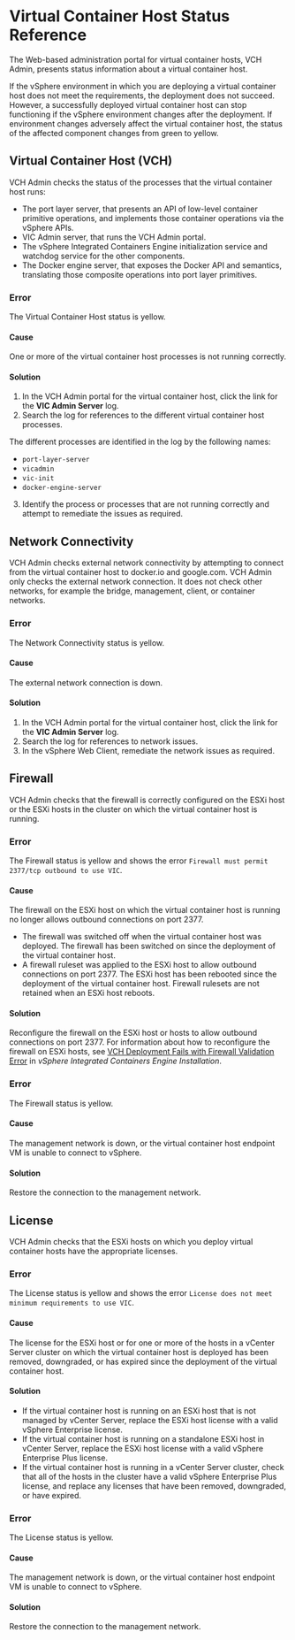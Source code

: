 # Virtual Container Host Status Reference #

The Web-based administration portal for virtual container hosts, VCH Admin, presents status information about a virtual container host.

If the vSphere environment in which you are deploying a virtual container host does not meet the requirements, the deployment does not succeed. However, a successfully deployed virtual container host can stop functioning if the vSphere environment changes after the deployment. If environment changes adversely affect the virtual container host, the status of the affected component changes from green to yellow.

## Virtual Container Host (VCH) ##

VCH Admin checks the status of the processes that the virtual container host runs:

- The port layer server, that presents an API of low-level container primitive operations, and implements those container operations via the vSphere APIs.
- VIC Admin server, that runs the VCH Admin portal. 
- The vSphere Integrated Containers Engine initialization service and watchdog service for the other components. 
- The Docker engine server, that exposes the Docker API and semantics, translating those composite operations into port layer primitives.

### Error ###

The Virtual Container Host status is yellow.

#### Cause ####

One or more of the virtual container host processes is not running correctly.

#### Solution ####

1. In the VCH Admin portal for the virtual container host, click the link for the **VIC Admin Server** log.
2. Search the log for references to the different virtual container host processes.

  The different processes are identified in the log by the following names:

  - `port-layer-server`
  - `vicadmin`
  - `vic-init`
  - `docker-engine-server`

3. Identify the process or processes that are not running correctly and attempt to remediate the issues as required.

## Network Connectivity ##

VCH Admin checks external network connectivity by attempting to connect from the virtual container host to docker.io and google.com. VCH Admin only checks the external network connection. It does not check other networks, for example the bridge, management, client, or container networks.

### Error ###

The Network Connectivity status is yellow.

#### Cause ####

The external network connection is down.

#### Solution ####

1. In the VCH Admin portal for the virtual container host, click the link for the **VIC Admin Server** log.
2. Search the log for references to network issues.
3. In the vSphere Web Client, remediate the network issues as required.

## Firewall ##

VCH Admin checks that the firewall is correctly configured on the ESXi host or the ESXi hosts in the cluster on which the virtual container host is running.

### Error ###

The Firewall status is yellow and shows the error `Firewall must permit 2377/tcp outbound to use VIC`.

#### Cause ####

The firewall on the ESXi host on which the virtual container host is running no longer allows outbound connections on port 2377.

- The firewall was switched off when the virtual container host was deployed. The firewall has been switched on since the deployment of the virtual container host.
- A firewall ruleset was applied to the ESXi host to allow outbound connections on port 2377. The ESXi host has been rebooted since the deployment of the virtual container host. Firewall rulesets are not retained when an ESXi host reboots.

#### Solution ####

Reconfigure the firewall on the ESXi host or hosts to allow  outbound connections on port 2377. For information about how to reconfigure the firewall on ESXi hosts, see [VCH Deployment Fails with Firewall Validation Error](../vic_installation/ts_firewall_error.html) in *vSphere Integrated Containers Engine Installation*.


### Error ###
The Firewall status is yellow.

#### Cause ####
The management network is down, or the virtual container host endpoint VM is unable to connect to vSphere.

#### Solution ####

Restore the connection to the management network.

## License ##

VCH Admin checks that the ESXi hosts on which you deploy virtual container hosts have the appropriate licenses.

### Error ###

The License status is yellow and shows the error `License does not meet minimum requirements to use VIC`.

#### Cause ####

The license for the ESXi host or for one or more of the hosts in a vCenter Server cluster on which the virtual container host is deployed has been removed, downgraded, or has expired since the deployment of the virtual container host.

#### Solution ####

- If the virtual container host is running on an ESXi host that is not managed by vCenter Server, replace the ESXi host license with a valid vSphere Enterprise license.
- If the virtual container host is running on a standalone ESXi host in vCenter Server, replace the ESXi host license with a valid vSphere Enterprise Plus license.
- If the virtual container host is running in a vCenter Server cluster, check that all of the hosts in the cluster have a valid vSphere Enterprise Plus license, and replace any licenses that have been removed, downgraded, or have expired.

### Error ###
The License status is yellow.

#### Cause ####
The management network is down, or the virtual container host endpoint VM is unable to connect to vSphere.

#### Solution ####

Restore the connection to the management network.